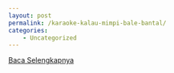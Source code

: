 ```yaml
---
layout: post
permalink: /karaoke-kalau-mimpi-bale-bantal/
categories:
    - Uncategorized
---
```


[Baca Selengkapnya](/09)